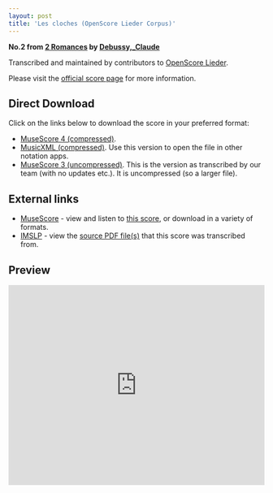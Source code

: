 ```yaml
---
layout: post
title: 'Les cloches (OpenScore Lieder Corpus)'
---
```


__No.2 from [2 Romances](https://fourscoreandmore.org/openscore/lieder/Debussy,_Claude/2_Romances/) by [Debussy,_Claude](https://fourscoreandmore.org/openscore/lieder/Debussy,_Claude)__

Transcribed and maintained by contributors to [OpenScore Lieder].

Please visit the [official score page] for more information.

[official score page]: https://musescore.com/openscore-lieder-corpus/scores/7086632
[OpenScore Lieder]: https://musescore.com/openscore-lieder-corpus

## Direct Download

Click on the links below to download the score in your preferred format:
- [MuseScore 4 (compressed)](https://fourscoreandmore.org/openscore/lieder/Debussy,_Claude/2_Romances/2_Les_cloches.mscz).
- [MusicXML (compressed)](https://fourscoreandmore.org/openscore/lieder/Debussy,_Claude/2_Romances/2_Les_cloches.mxl). Use this version to open the file in other notation apps.
- [MuseScore 3 (uncompressed)](https://raw.githubusercontent.com/OpenScore/Lieder/refs/heads/main/scores/Debussy,_Claude/2_Romances/2_Les_cloches/lc7086632.mscx). This is the version as transcribed by our team (with no updates etc.). It is uncompressed (so a larger file).

## External links

- [MuseScore] - view and listen to [this score][MuseScore], or download in a variety of formats.
- [IMSLP] - view the [source PDF file(s)][IMSLP] that this score was transcribed from.

[MuseScore]: https://musescore.com/score/7086632
[IMSLP]: https://imslp.org/wiki/Special:ReverseLookup/14816

## Preview

<iframe width="100%" height="394" src="https://musescore.com/openscore-lieder-corpus/scores/7086632/embed" frameborder="0" allowfullscreen allow="autoplay; fullscreen"></iframe>
